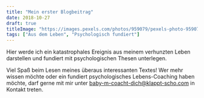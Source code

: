 ```yaml
---
title: "Mein erster Blogbeitrag"
date: 2018-10-27
draft: true
titleImage: "https://images.pexels.com/photos/959079/pexels-photo-959079.jpeg?auto=compress&cs=tinysrgb&dpr=2&h=750&w=1260"
tags: ["Aus dem Leben", "Psychologisch fundiert"]
---
```

Hier werde ich ein katastrophales Ereignis aus meinem verhunzten Leben darstellen und fundiert mit psychologischen Thesen unterlegen.

Viel Spaß beim Lesen meines überaus interessanten Textes! Wer mehr wissen möchte oder ein fundiert psychologisches Lebens-Coaching haben möchte, darf gerne mit mir unter baby-m-coacht-dich@klappt-scho.com in Kontakt treten.